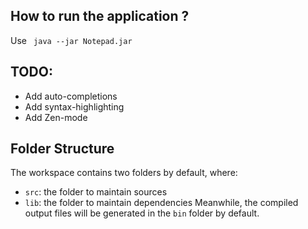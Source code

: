 ## How to run the application ?
Use ``` java --jar Notepad.jar```

## TODO:
- Add auto-completions
- Add syntax-highlighting
- Add Zen-mode

## Folder Structure
The workspace contains two folders by default, where:
- `src`: the folder to maintain sources
- `lib`: the folder to maintain dependencies
Meanwhile, the compiled output files will be generated in the `bin` folder by default.

